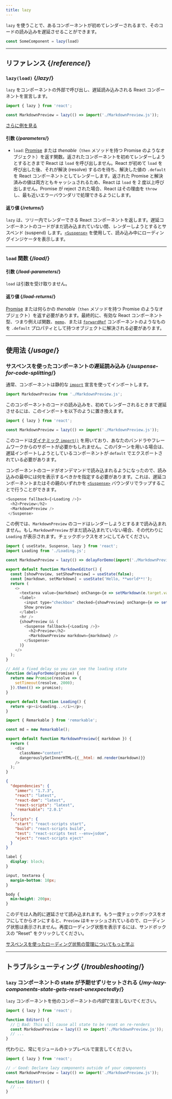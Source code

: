 ```yaml
---
title: lazy
---
```


<Intro>

`lazy` を使うことで、あるコンポーネントが初めてレンダーされるまで、そのコードの読み込みを遅延させることができます。

```js
const SomeComponent = lazy(load)
```

</Intro>

<InlineToc />

---

## リファレンス {/*reference*/}

### `lazy(load)` {/*lazy*/}

`lazy` をコンポーネントの外部で呼び出し、遅延読み込みされる React コンポーネントを宣言します。

```js
import { lazy } from 'react';

const MarkdownPreview = lazy(() => import('./MarkdownPreview.js'));
```

[さらに例を見る](#usage)

#### 引数 {/*parameters*/}

* `load`: [Promise](https://developer.mozilla.org/en-US/docs/Web/JavaScript/Reference/Global_Objects/Promise) または *thenable*（`then` メソッドを持つ Promise のようなオブジェクト）を返す関数。返されたコンポーネントを初めてレンダーしようとするときまで React は `load` を呼び出しません。React が初めて `load` を呼び出した後、それが解決 (resolve) するのを待ち、解決した値の `.default` を React コンポーネントとしてレンダーします。返された Promise と解決済みの値は両方ともキャッシュされるため、React は `load` を 2 度以上呼び出しません。Promise が reject された場合、React はその理由を `throw` し、最も近いエラーバウンダリで処理できるようにします。

#### 返り値 {/*returns*/}

`lazy` は、ツリー内でレンダーできる React コンポーネントを返します。遅延コンポーネントのコードがまだ読み込まれていない間、レンダーしようとするとサスペンド (suspend) します。[`<Suspense>`](/reference/react/Suspense) を使用して、読み込み中にローディングインジケータを表示します。

---

### `load` 関数 {/*load*/}

#### 引数 {/*load-parameters*/}

`load` は引数を受け取りません。

#### 返り値 {/*load-returns*/}

[Promise](https://developer.mozilla.org/en-US/docs/Web/JavaScript/Reference/Global_Objects/Promise) または何らかの *thenable*（`then` メソッドを持つ Promise のようなオブジェクト）を返す必要があります。最終的に、有効な React コンポーネント型、つまり例えば関数、[`memo`](/reference/react/memo)、または [`forwardRef`](/reference/react/forwardRef) コンポーネントのようなものを `.default` プロパティとして持つオブジェクトに解決される必要があります。

---

## 使用法 {/*usage*/}

### サスペンスを使ったコンポーネントの遅延読み込み {/*suspense-for-code-splitting*/}

通常、コンポーネントは静的な [`import`](https://developer.mozilla.org/en-US/docs/Web/JavaScript/Reference/Statements/import) 宣言を使ってインポートします。

```js
import MarkdownPreview from './MarkdownPreview.js';
```

このコンポーネントのコードの読み込みを、初めてレンダーされるときまで遅延させるには、このインポートを以下のように置き換えます。

```js
import { lazy } from 'react';

const MarkdownPreview = lazy(() => import('./MarkdownPreview.js'));
```

このコードは[ダイナミック `import()`](https://developer.mozilla.org/en-US/docs/Web/JavaScript/Reference/Operators/import) を用いており、あなたのバンドラやフレームワークからのサポートが必要かもしれません。このパターンを用いる場合は、遅延インポートしようとしているコンポーネントが `default` でエクスポートされている必要があります。

コンポーネントのコードがオンデマンドで読み込まれるようになったので、読み込みの最中には何を表示するべきかを指定する必要があります。これは、遅延コンポーネントまたはその親のいずれかを [`<Suspense>`](/reference/react/Suspense) バウンダリでラップすることで行うことができます。

```js {1,4}
<Suspense fallback={<Loading />}>
  <h2>Preview</h2>
  <MarkdownPreview />
 </Suspense>
```

この例では、`MarkdownPreview` のコードはレンダーしようとするまで読み込まれません。もし `MarkdownPreview` がまだ読み込まれていない場合、その代わりに `Loading` が表示されます。チェックボックスをオンにしてみてください。

<Sandpack>

```js App.js
import { useState, Suspense, lazy } from 'react';
import Loading from './Loading.js';

const MarkdownPreview = lazy(() => delayForDemo(import('./MarkdownPreview.js')));

export default function MarkdownEditor() {
  const [showPreview, setShowPreview] = useState(false);
  const [markdown, setMarkdown] = useState('Hello, **world**!');
  return (
    <>
      <textarea value={markdown} onChange={e => setMarkdown(e.target.value)} />
      <label>
        <input type="checkbox" checked={showPreview} onChange={e => setShowPreview(e.target.checked)} />
        Show preview
      </label>
      <hr />
      {showPreview && (
        <Suspense fallback={<Loading />}>
          <h2>Preview</h2>
          <MarkdownPreview markdown={markdown} />
        </Suspense>
      )}
    </>
  );
}

// Add a fixed delay so you can see the loading state
function delayForDemo(promise) {
  return new Promise(resolve => {
    setTimeout(resolve, 2000);
  }).then(() => promise);
}
```

```js Loading.js
export default function Loading() {
  return <p><i>Loading...</i></p>;
}
```

```js MarkdownPreview.js
import { Remarkable } from 'remarkable';

const md = new Remarkable();

export default function MarkdownPreview({ markdown }) {
  return (
    <div
      className="content"
      dangerouslySetInnerHTML={{__html: md.render(markdown)}}
    />
  );
}
```

```json package.json hidden
{
  "dependencies": {
    "immer": "1.7.3",
    "react": "latest",
    "react-dom": "latest",
    "react-scripts": "latest",
    "remarkable": "2.0.1"
  },
  "scripts": {
    "start": "react-scripts start",
    "build": "react-scripts build",
    "test": "react-scripts test --env=jsdom",
    "eject": "react-scripts eject"
  }
}
```

```css
label {
  display: block;
}

input, textarea {
  margin-bottom: 10px;
}

body {
  min-height: 200px;
}
```

</Sandpack>

このデモは人為的に遅延させて読み込まれます。もう一度チェックボックスをオフにしてからオンにすると、`Preview` はキャッシュされているので、ローディング状態は表示されません。再度ローディング状態を表示するには、サンドボックスの "Reset" をクリックしてください。

[サスペンスを使ったローディング状態の管理についてもっと学ぶ](/reference/react/Suspense)

---

## トラブルシューティング {/*troubleshooting*/}

### `lazy` コンポーネントの state が予期せずリセットされる {/*my-lazy-components-state-gets-reset-unexpectedly*/}

`lazy` コンポーネントを他のコンポーネントの*内部*で宣言しないでください。

```js {4-5}
import { lazy } from 'react';

function Editor() {
  // 🔴 Bad: This will cause all state to be reset on re-renders
  const MarkdownPreview = lazy(() => import('./MarkdownPreview.js'));
  // ...
}
```

代わりに、常にモジュールのトップレベルで宣言してください。

```js {3-4}
import { lazy } from 'react';

// ✅ Good: Declare lazy components outside of your components
const MarkdownPreview = lazy(() => import('./MarkdownPreview.js'));

function Editor() {
  // ...
}
```
